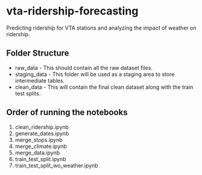 # vta-ridership-forecasting
Predicting ridership for VTA stations and analyzing the impact of weather on ridership.

## Folder Structure
- raw_data - This should contain all the raw dataset files.
- staging_data - This folder will be used as a staging area to store intermediate tables.
- clean_data - This will contain the final clean dataset along with the train test splits.

## Order of running the notebooks
1. clean_ridership.ipynb
2. generate_dates.ipynb
3. merge_stops.ipynb
4. merge_climate.ipynb
5. merge_data.ipynb
6. train_test_split.ipynb
7. train_test_split_wo_weather.ipynb

